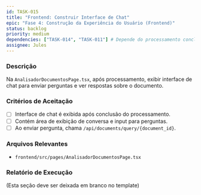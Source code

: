```yaml
---
id: TASK-015
title: "Frontend: Construir Interface de Chat"
epic: "Fase 4: Construção da Experiência do Usuário (Frontend)"
status: backlog
priority: medium
dependencies: ["TASK-014", "TASK-011"] # Depende do processamento concluído e do endpoint de query da API
assignee: Jules
---
```


### Descrição

Na `AnalisadorDocumentosPage.tsx`, após processamento, exibir interface de chat para enviar perguntas e ver respostas sobre o documento.

### Critérios de Aceitação

- [ ] Interface de chat é exibida após conclusão do processamento.
- [ ] Contém área de exibição de conversa e input para perguntas.
- [ ] Ao enviar pergunta, chama `/api/documents/query/{document_id}`.

### Arquivos Relevantes

* `frontend/src/pages/AnalisadorDocumentosPage.tsx`

### Relatório de Execução

(Esta seção deve ser deixada em branco no template)
